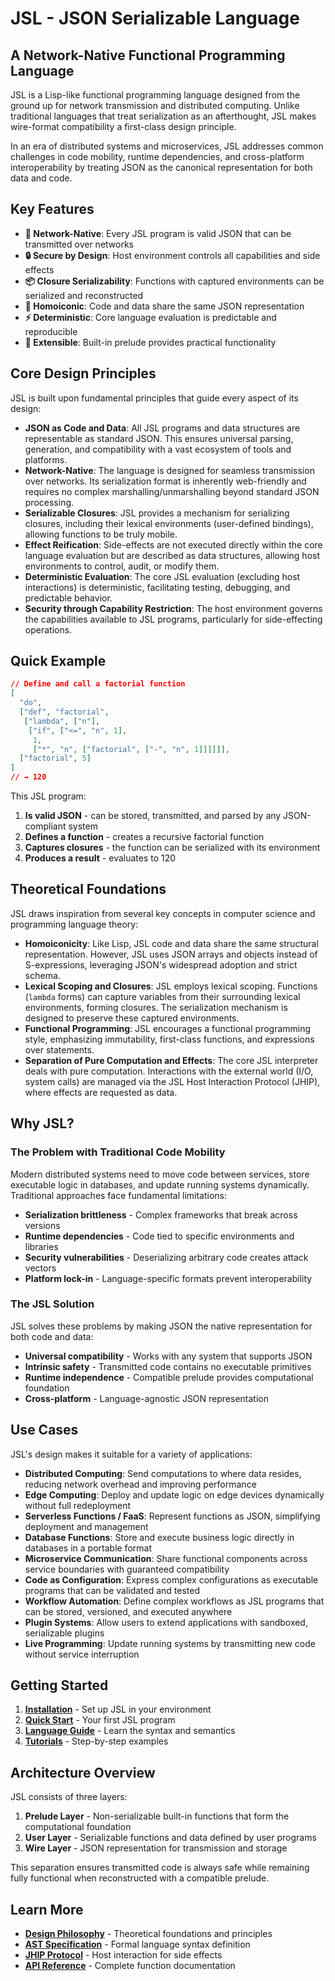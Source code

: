 # JSL - JSON Serializable Language

## A Network-Native Functional Programming Language

JSL is a Lisp-like functional programming language designed from the ground up for network transmission and distributed computing. Unlike traditional languages that treat serialization as an afterthought, JSL makes wire-format compatibility a first-class design principle.

In an era of distributed systems and microservices, JSL addresses common challenges in code mobility, runtime dependencies, and cross-platform interoperability by treating JSON as the canonical representation for both data and code.

## Key Features

- **🔄 Network-Native**: Every JSL program is valid JSON that can be transmitted over networks
- **🔒 Secure by Design**: Host environment controls all capabilities and side effects
- **📦 Closure Serializability**: Functions with captured environments can be serialized and reconstructed
- **🎯 Homoiconic**: Code and data share the same JSON representation
- **⚡ Deterministic**: Core language evaluation is predictable and reproducible
- **🔧 Extensible**: Built-in prelude provides practical functionality

## Core Design Principles

JSL is built upon fundamental principles that guide every aspect of its design:

- **JSON as Code and Data**: All JSL programs and data structures are representable as standard JSON. This ensures universal parsing, generation, and compatibility with a vast ecosystem of tools and platforms.
- **Network-Native**: The language is designed for seamless transmission over networks. Its serialization format is inherently web-friendly and requires no complex marshalling/unmarshalling beyond standard JSON processing.
- **Serializable Closures**: JSL provides a mechanism for serializing closures, including their lexical environments (user-defined bindings), allowing functions to be truly mobile.
- **Effect Reification**: Side-effects are not executed directly within the core language evaluation but are described as data structures, allowing host environments to control, audit, or modify them.
- **Deterministic Evaluation**: The core JSL evaluation (excluding host interactions) is deterministic, facilitating testing, debugging, and predictable behavior.
- **Security through Capability Restriction**: The host environment governs the capabilities available to JSL programs, particularly for side-effecting operations.

## Quick Example

```json
// Define and call a factorial function
[
  "do",
  ["def", "factorial", 
   ["lambda", ["n"], 
    ["if", ["<=", "n", 1], 
     1, 
     ["*", "n", ["factorial", ["-", "n", 1]]]]]],
  ["factorial", 5]
]
// → 120
```

This JSL program:

1. **Is valid JSON** - can be stored, transmitted, and parsed by any JSON-compliant system
2. **Defines a function** - creates a recursive factorial function
3. **Captures closures** - the function can be serialized with its environment
4. **Produces a result** - evaluates to 120

## Theoretical Foundations

JSL draws inspiration from several key concepts in computer science and programming language theory:

- **Homoiconicity**: Like Lisp, JSL code and data share the same structural representation. However, JSL uses JSON arrays and objects instead of S-expressions, leveraging JSON's widespread adoption and strict schema.
- **Lexical Scoping and Closures**: JSL employs lexical scoping. Functions (`lambda` forms) can capture variables from their surrounding lexical environments, forming closures. The serialization mechanism is designed to preserve these captured environments.
- **Functional Programming**: JSL encourages a functional programming style, emphasizing immutability, first-class functions, and expressions over statements.
- **Separation of Pure Computation and Effects**: The core JSL interpreter deals with pure computation. Interactions with the external world (I/O, system calls) are managed via the JSL Host Interaction Protocol (JHIP), where effects are requested as data.

## Why JSL?

### The Problem with Traditional Code Mobility

Modern distributed systems need to move code between services, store executable logic in databases, and update running systems dynamically. Traditional approaches face fundamental limitations:

- **Serialization brittleness** - Complex frameworks that break across versions
- **Runtime dependencies** - Code tied to specific environments and libraries  
- **Security vulnerabilities** - Deserializing arbitrary code creates attack vectors
- **Platform lock-in** - Language-specific formats prevent interoperability

### The JSL Solution

JSL solves these problems by making JSON the native representation for both code and data:

- **Universal compatibility** - Works with any system that supports JSON
- **Intrinsic safety** - Transmitted code contains no executable primitives
- **Runtime independence** - Compatible prelude provides computational foundation
- **Cross-platform** - Language-agnostic JSON representation

## Use Cases

JSL's design makes it suitable for a variety of applications:

- **Distributed Computing**: Send computations to where data resides, reducing network overhead and improving performance
- **Edge Computing**: Deploy and update logic on edge devices dynamically without full redeployment
- **Serverless Functions / FaaS**: Represent functions as JSON, simplifying deployment and management
- **Database Functions**: Store and execute business logic directly in databases in a portable format  
- **Microservice Communication**: Share functional components across service boundaries with guaranteed compatibility
- **Code as Configuration**: Express complex configurations as executable programs that can be validated and tested
- **Workflow Automation**: Define complex workflows as JSL programs that can be stored, versioned, and executed anywhere
- **Plugin Systems**: Allow users to extend applications with sandboxed, serializable plugins
- **Live Programming**: Update running systems by transmitting new code without service interruption

## Getting Started

1. **[Installation](getting-started/installation.md)** - Set up JSL in your environment
2. **[Quick Start](getting-started/quickstart.md)** - Your first JSL program
3. **[Language Guide](language/overview.md)** - Learn the syntax and semantics
4. **[Tutorials](tutorials/first-program.md)** - Step-by-step examples

## Architecture Overview

JSL consists of three layers:

1. **Prelude Layer** - Non-serializable built-in functions that form the computational foundation
2. **User Layer** - Serializable functions and data defined by user programs  
3. **Wire Layer** - JSON representation for transmission and storage

This separation ensures transmitted code is always safe while remaining fully functional when reconstructed with a compatible prelude.

## Learn More

- **[Design Philosophy](architecture/philosophy.md)** - Theoretical foundations and principles
- **[AST Specification](language/ast.md)** - Formal language syntax definition
- **[JHIP Protocol](jhip/protocol.md)** - Host interaction for side effects
- **[API Reference](api/core.md)** - Complete function documentation
